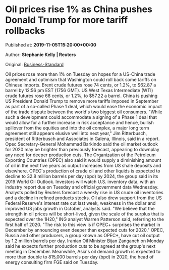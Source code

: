 
# Oil prices rise 1% as China pushes Donald Trump for more tariff rollbacks

Published at: **2019-11-05T15:20:00+00:00**

Author: **Stephanie Kelly | Reuters**

Original: [Business-Standard](https://www.business-standard.com/article/markets/oil-gains-on-positive-economic-data-optimism-over-us-china-trade-deal-119110500896_1.html)

Oil prices rose more than 1% on Tuesday on hopes for a US-China trade agreement and optimism that Washington could roll back some tariffs on Chinese imports.
Brent crude futures rose 74 cents, or 1.2%, to $62.87 a barrel by 12:56 pm EST (1756 GMT). US West Texas Intermediate (WTI) crude futures rose 68 cents, or 1.2%, to $57.22 a barrel.
China is pushing US President Donald Trump to remove more tariffs imposed in September as part of a so-called Phase 1 deal, which would ease the economic impact of the trade dispute between the world's two biggest oil consumers.
"While such a development could accommodate a signing of a Phase 1 deal that would allow for a further increase in risk acceptance and hence, bullish spillover from the equities and into the oil complex, a major long term agreement still appears elusive well into next year," Jim Ritterbusch, president of Ritterbusch and Associates in Galena, Illinois, said in a report.
Opec Secretary-General Mohammad Barkindo said the oil market outlook for 2020 may be brighter than previously forecast, appearing to downplay any need for deeper production cuts.
The Organization of the Petroleum Exporting Countries (OPEC) also said it would supply a diminishing amount of oil in the next five years as output increases from US shale deposits and elsewhere.
OPEC's production of crude oil and other liquids is expected to decline to 32.8 million barrels per day (bpd) by 2024, the group said in its 2019 World Oil Outlook.
Investors will watch U.S. inventory data, with an industry report due on Tuesday and official government data Wednesday.
Analysts polled by Reuters forecast a weekly rise in US crude oil inventories and a decline in refined products stocks.
Oil also drew support from the US Federal Reserve's interest rate cut last week, weakness in the dollar and improved US jobs growth in October, analysts said.
"We believe that the strength in oil prices will be short-lived, given the scale of the surplus that is expected over the 1H20," ING analyst Warren Patterson said, referring to the first half of 2020.
"The risk to this view is if OPEC+ surprises the market in December by announcing even deeper than expected cuts for 2020." OPEC, Russia and other producers, a group known as OPEC+, have cut oil output by 1.2 million barrels per day. Iranian Oil Minister Bijan Zanganeh on Monday said he expects further production cuts to be agreed at the group's next meeting in December.
Meanwhile, Asia's oil demand growth is expected to more than double to 815,000 barrels per day (bpd) in 2020, the head of energy consulting firm FGE said on Tuesday.
